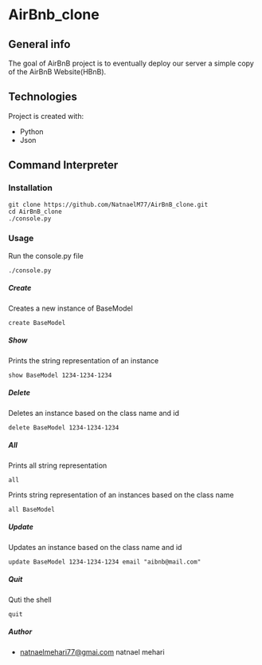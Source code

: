 # AirBnb_clone

## General info
The goal of AirBnB project is to eventually deploy our server a simple copy 
of the AirBnB Website(HBnB).

## Technologies
Project is created with:
* Python
* Json

## Command Interpreter
### Installation
```commandline
git clone https://github.com/NatnaelM77/AirBnB_clone.git
cd AirBnB_clone
./console.py
```

### Usage
Run the console.py file 
```commandline
./console.py
```

##### Create
Creates a new instance of BaseModel 
```commandline
create BaseModel
```

##### Show
Prints the string representation of an instance
```commandline
show BaseModel 1234-1234-1234
```

##### Delete
Deletes an instance based on 
the class name and id
```commandline
delete BaseModel 1234-1234-1234
```

##### All
Prints all string representation
```commandline
all 
```
Prints string representation of an instances
based on the class name
```commandline
all BaseModel
```

##### Update
Updates an instance based on 
the class name and id 
```commandline
update BaseModel 1234-1234-1234 email "aibnb@mail.com"
```

##### Quit
Quti the shell
```commandline
quit
```

##### Author
* natnaelmehari77@gmai.com natnael mehari
